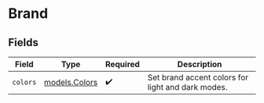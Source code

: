 # Brand


## Fields

| Field                                             | Type                                              | Required                                          | Description                                       |
| ------------------------------------------------- | ------------------------------------------------- | ------------------------------------------------- | ------------------------------------------------- |
| `colors`                                          | [models.Colors](../models/colors.md)              | :heavy_check_mark:                                | Set brand accent colors for light and dark modes. |